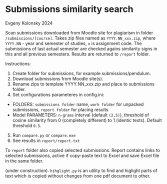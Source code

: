 # Submissions similarity search

Evgeny Kolonsky 2024

Scan submissions downloaded from Moodle site for plagiarism in folder `/submissions/[course]`.
Takes zip files named as `YYYY.NN_xxx.zip`, where `YYYY.NN` - year and semester of studies, `x` is assignment code.
The submissions of last actual semester are checked agains similarity signs in this and all previous semesters.
Results are returned to `/report` folder.

Instructions:
1. Create folder for submissions, for example submissions/pendulum.
1. Download submissions from Moodle site(s).
3. Rename zips to template YYYY.NN_xxx.zip and place to submissions folder.
4. Set configurations parameteres in config.ini:
  - FOLDERS: `submissions folder` name, `work folder` for unpacked submissions, `report folder` for placing results
  - Model PARAMETERS: `n-grams` interval (default `(2,5)`), threshold of cosine similarity from 0 (completely different) to 1 (identic texts). Default threshold `0.5`.
5. Run `compare.py` or `compare.exe`
6. See results in `report/report.txt`

To `report` folder also copied selected submissions. 
Report contains links to selected submissions, active if copy-paste text to Excel and save Excel file in the same folder. 

(under construction).
`hihglight.py` is an utility to find and higlight parts of text which is copied without changes from one pdf document to other.

   

